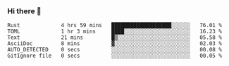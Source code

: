 ### Hi there 👋

<!--
**berkus/berkus** is a ✨ _special_ ✨ repository because its `README.md` (this file) appears on your GitHub profile.

Here are some ideas to get you started:

- 🔭 I’m currently working on ...
- 🌱 I’m currently learning ...
- 👯 I’m looking to collaborate on ...
- 🤔 I’m looking for help with ...
- 💬 Ask me about ...
- 📫 How to reach me: ...
- 😄 Pronouns: ...
- ⚡ Fun fact: ...
-->

<!--START_SECTION:waka-->

```text
Rust             4 hrs 59 mins   ███████████████████░░░░░░   76.01 %
TOML             1 hr 3 mins     ████░░░░░░░░░░░░░░░░░░░░░   16.23 %
Text             21 mins         █▒░░░░░░░░░░░░░░░░░░░░░░░   05.58 %
AsciiDoc         8 mins          ▓░░░░░░░░░░░░░░░░░░░░░░░░   02.03 %
AUTO_DETECTED    0 secs          ░░░░░░░░░░░░░░░░░░░░░░░░░   00.08 %
GitIgnore file   0 secs          ░░░░░░░░░░░░░░░░░░░░░░░░░   00.05 %
```

<!--END_SECTION:waka-->
